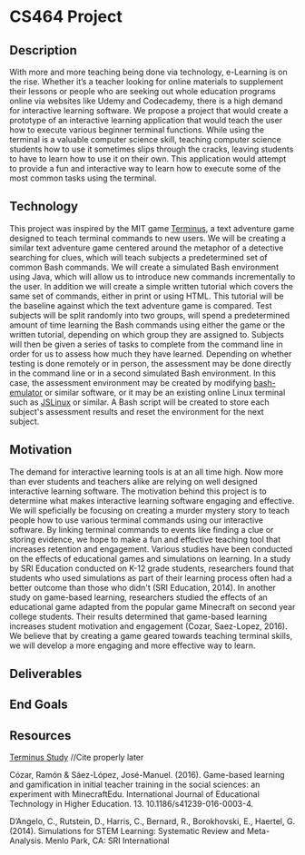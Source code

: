# CS464 Project

## Description
With more and more teaching being done via technology, e-Learning is on the rise. Whether it’s a teacher looking for online materials to supplement their lessons or people who are seeking out whole education programs online via websites like Udemy and Codecademy, there is a high demand for interactive learning software. We propose a project that would create a prototype of an interactive learning application that would teach the user how to execute various beginner terminal functions. While using the terminal is a valuable computer science skill, teaching computer science students how to use it sometimes slips through the cracks, leaving students to have to learn how to use it on their own. This application would attempt to provide a fun and interactive way to learn how to execute some of the most common tasks using the terminal.

## Technology
This project was inspired by the MIT game [Terminus](https://web.mit.edu/mprat/Public/web/Terminus/Web/main.html), a text adventure game designed to teach terminal commands to new users. We will be creating a similar text adventure game centered around the metaphor of a detective searching for clues, which will teach subjects a predetermined set of common Bash commands. We will create a simulated Bash environment using Java, which will allow us to introduce new commands incrementally to the user. In addition we will create a simple written tutorial which covers the same set of commands, either in print or using HTML. This tutorial will be the baseline against which the text adventure game is compared. Test subjects will be split randomly into two groups, will spend a predetermined amount of time learning the Bash commands using either the game or the written tutorial, depending on which group they are assigned to. Subjects will then be given a series of tasks to complete from the command line in order for us to assess how much they have learned. Depending on whether testing is done remotely or in person, the assessment may be done directly in the command line or in a second simulated Bash environment. In this case, the assessment environment may be created by modifying [bash-emulator](https://github.com/trybash/bash-emulator/blob/gh-pages/index.html) or similar software, or it may be an existing online Linux terminal such as [JSLinux](https://bellard.org/jslinux/) or similar. A Bash script will be created to store each subject's assessment results and reset the environment for the next subject.


## Motivation
The demand for interactive learning tools is at an all time high. Now more than ever students and teachers alike are relying on well designed interactive learning software. The motivation behind this project is to determine what makes interactive learning software engaging and effective. We will speficially be focusing on creating a murder mystery story to teach people how to use various terminal commands using our interactive software. By linking terminal commands to events like finding a clue or storing evidence, we hope to make a fun and effective teaching tool that increases retention and engagement. Various studies have been conducted on the effects of educational games and simulations on learning. In a study by SRI Education conducted on K-12 grade students, researchers found that students who used simulations as part of their learning process often had a better outcome than those who didn't (SRI Education, 2014). In another study on game-based learning, researchers studied the effects of an educational game adapted from the popular game Minecraft on second year college students. Their results determined that game-based learning increases student motivation and engagement (Cozar, Saez-Lopez, 2016). We believe that by creating a game geared towards teaching terminal skills, we will develop a more engaging and more effective way to learn.  

## Deliverables

## End Goals

## Resources

[Terminus Study](http://web.mit.edu/mprat/Public/web/Terminus/Java/CMS.590Game2FinalReport.pdf) //Cite properly later

Cózar, Ramón & Sáez-López, José-Manuel. (2016). Game-based learning and gamification in initial teacher training in the social sciences: an experiment with MinecraftEdu. International Journal of Educational Technology in Higher Education. 13. 10.1186/s41239-016-0003-4. 

D’Angelo, C., Rutstein, D., Harris, C., Bernard, R., Borokhovski, E., Haertel, G. (2014). Simulations for STEM Learning:
Systematic Review and Meta-Analysis. Menlo Park, CA: SRI International
